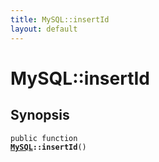 ```yaml
---
title: MySQL::insertId
layout: default
---
```


# MySQL::insertId

## Synopsis

<code>public function <b><a href="MySQL">MySQL</a>::insertId</b>()</code>

